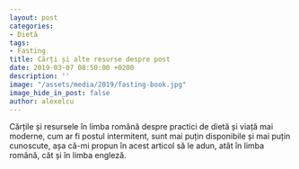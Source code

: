 ```yaml
---
layout: post
categories:
- Dietă
tags:
- Fasting
title: Cărți și alte resurse despre post
date: 2019-03-07 08:50:00 +0200
description: ''
image: "/assets/media/2019/fasting-book.jpg"
image_hide_in_post: false
author: alexelcu
---
```


<p class="intro">Cărțile și resursele în limba română despre practici de dietă și viață mai moderne, cum ar fi postul intermitent, sunt mai puțin disponibile și mai puțin cunoscute, așa că-mi propun în acest articol să le adun, atât în limba română, cât și în limba engleză.</p>

<!--more-->
